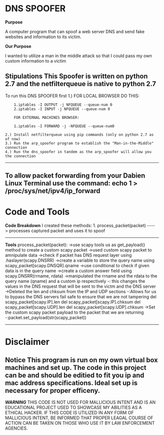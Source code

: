 # DNS SPOOFER

**Purpose**

A computer program that can spoof a web server DNS and send fake websites and information to its victim.

**Our Purpose**

I wanted to utilize a man in the middle attack so that I could pass my own custom information to a victim

**Stipulations**
This Spoofer is written on python 2.7 and the netfilterqueue is native to python 2.7
---
To run this DNS SPOOFER  first
    1.)
        FOR LOCAL BROWSER DO THIS:
        
        1.iptables -I OUTPUT -j NFQUEUE --queue-num 0
        2.iptables -I INPUT -j NFQUEUE --queue-num 0
        
        FOR EXTERNAL MACHINES BROWSER:

        1.iptables -I FORWARD -j -NFQUEUE --queue-num0

    2.) Install netfilterqueue using pip commands (only on python 2.7 as of now)
    3.) Run the arp_spoofer program to establish the "Man-in-the-Middle" connection
    4.) Run the dns_spoofer in tandem as the arp_spoofer will allow you the connection
---
To allow packet forwarding from your Dabien Linux Terminal use the command:
    echo 1 > /proc/sys/net/ipv4/ip_forward
---
# Code and Tools
**Code Breakdown**
 I created these methods:
    1. process_packet(packet) ----> processes captured packet and uses it to spoof
    
---
**Tools**
process_packet(packet):
    ->use scapy tools us as get_payload() method to create a custom scapy packet
    ->used custom scapy packet to amnipulate data
    ->check if packet has DNS request layer using .haslayer(scapy.DNSRR)
    ->create a variable to store the query name using scapy_packet[scapy.DNSQR].qname
    ->use conditional to check if given data is in the query name
    ->create a custom answer field using scapy.DNSRR(rrname, rdata)
    ->manipulated the rrname and the rdata to the query name (qname) and a custom ip respectively
        -: this changes the values in the DNS request that will be sent to the victm and the DNS server
    ->Deleted the len and chksum from the IP and UDP sections
        -:Allows for us to bypass the DNS servers fail safe to ensure that we are not tampering
            del scapy_packet[scapy.IP].len
            del scapy_packet[scapy.IP].chksum
            del scapy_packet[scapy.UDP].len
            del scapy_packet[scapy.UDP].chksum
    ->Set the custom scapy packet payload to the packet that we are returning
        -:packet.set_payload(str(scapy_packet))

---
# Disclaimer
**Notice**
    This program is run on my own virtual box machines and set up. The code in this project can be and should be editied to fit you ip and mac address specifications. Ideal set up is necessary for proper efficeny.
---
***WARNING***
THIS CODE IS NOT USED FOR MALLICIOUS INTENT AND IS AN EDUCATIONAL PROJECT USED TO SHOWCASE MY ABILITIES AS A ETHICAL HACKER.
IF THIS CODE IS UTILIZED IN ANY FORM OF MALLICIOUS INTENT, BE INFORMED THAT PROPER LEAGAL COURSE OF ACTION CAN BE TAKEN ON THOSE WHO
USE IT BY LAW ENFORCEMENT AGENCIES.




